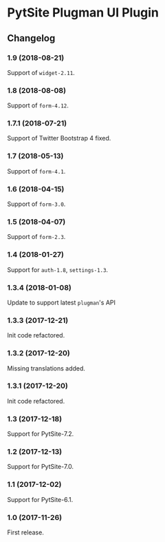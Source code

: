 # PytSite Plugman UI Plugin


## Changelog


### 1.9 (2018-08-21)

Support of `widget-2.11`.


### 1.8 (2018-08-08)

Support of `form-4.12`.


### 1.7.1 (2018-07-21)

Support of Twitter Bootstrap 4 fixed.


### 1.7 (2018-05-13)

Support of `form-4.1`.


### 1.6 (2018-04-15)

Support of `form-3.0`.


### 1.5 (2018-04-07)

Support of `form-2.3`.


### 1.4 (2018-01-27)

Support for `auth-1.8`, `settings-1.3`.


### 1.3.4 (2018-01-08)

Update to support latest `plugman`'s API


### 1.3.3 (2017-12-21)

Init code refactored.


### 1.3.2 (2017-12-20)

Missing translations added.


### 1.3.1 (2017-12-20)

Init code refactored.


### 1.3 (2017-12-18)

Support for PytSite-7.2.


### 1.2 (2017-12-13)

Support for PytSite-7.0.


### 1.1 (2017-12-02)

Support for PytSite-6.1.


### 1.0 (2017-11-26)

First release.
